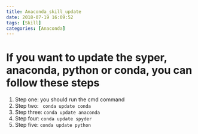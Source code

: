 ```yaml
---
title: Anaconda_skill_update
date: 2018-07-19 16:09:52
tags: [Skill]
categories: [Anaconda]
---
```


# If you want to update the syper, anaconda, python or conda, you can follow these steps
1. Step one: you should run the cmd command
2. Step two: ``` conda update conda```
3. Step three: ```conda update anaconda```
4. Step four: ```conda update spyder```
5. Step five: ```conda update python```

